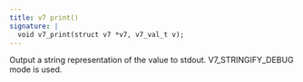 ```yaml
---
title: v7 print()
signature: |
  void v7_print(struct v7 *v7, v7_val_t v);
---
```


Output a string representation of the value to stdout.
V7_STRINGIFY_DEBUG mode is used. 

